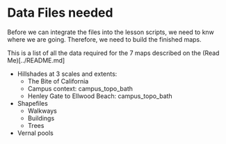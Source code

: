 # Data Files needed
Before we can integrate the files into the lesson scripts,
we need to knw where we are going. Therefore, we need to build
the finished maps. 

This is a list of all the data required for the 7 maps 
described on the (Read Me)[../README.md]

* Hillshades at 3 scales and extents:
  * The Bite of California
  * Campus context: campus_topo_bath
  * Henley Gate to Ellwood Beach: campus_topo_bath
* Shapefiles
  * Walkways
  * Buildings
  * Trees
* Vernal pools
